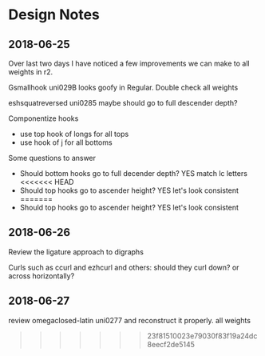 # Design Notes

## 2018-06-25

Over last two days I have noticed a few improvements we can make to all weights in r2.

Gsmallhook uni029B looks goofy in Regular. Double check all weights

eshsquatreversed uni0285 maybe should go to full descender depth?

Componentize hooks
  - use top hook of longs for all tops
  - use hook of j for all bottoms

Some questions to answer
  - Should bottom hooks go to full decender depth? YES match lc letters
<<<<<<< HEAD
  - Should top hooks go to ascender height? YES let's look consistent
=======
  - Should top hooks go to ascender height? YES let's look consistent

## 2018-06-26

Review the ligature approach to digraphs

Curls such as ccurl and ezhcurl and others: should they curl down? or across horizontally?


## 2018-06-27

review omegaclosed-latin uni0277 and reconstruct it properly. all weights
>>>>>>> 23f81510023e79030f83f19a24dc8eecf2de5145

